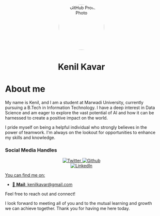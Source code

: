 <div align="center">
  <img src="https://avatars.githubusercontent.com/u/125490448?v=4" alt="GitHub Profile Photo" style="border-radius: 50%; width: 150px; height: 150px;">
  <h1>Kenil Kavar</h1>
</div>

# About me
My name is Kenil, and I am a student at Marwadi University, currently pursuing a B.Tech in Information Technology. I have a deep interest in Data Science and am eager to explore the vast potential of AI and how it can be harnessed to create a positive impact on the world.

I pride myself on being a helpful individual who strongly believes in the power of teamwork. I'm always on the lookout for opportunities to enhance my skills and knowledge.

### Social Media Handles

<p align="center";border-radius=10px>
  <a href="https://twitter.com/KenilKavar">
    <img src="https://img.shields.io/twitter/follow/harshh_trivedi?label=Twitter&logo=twitter&style=for-the-badge&color=1DA1F2" alt="Twitter">
  </a>
  <a href="https://github.com/Kenil-kavar">
    <img src="https://img.shields.io/badge/GitHub-181717?style=for-the-badge&logo=github&logoColor=white" alt="Github">
  </a>
  <br>
  <a href="https://www.linkedin.com/in/kenil-kavar-957744256/">
    <img src="https://img.shields.io/badge/linkedin-%230077b5.svg?&style=for-the-badge&logo=linkedin&logoColor=white" alt="LinkedIn">
    
  </p>



You can find me on:

- 📧 **Mail**: kenilkavar@gmail.com

Feel free to reach out and connect! 

I look forward to meeting all of you and to the mutual learning and growth we can achieve together. Thank you for having me here today.
